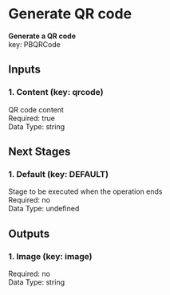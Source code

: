 # Generate QR code  
**Generate a QR code**  
key: PBQRCode  
## Inputs  
### 1. Content (key: qrcode)  
QR code content  
Required: true  
Data Type: string   
## Next Stages  
### 1. Default (key: DEFAULT)  
Stage to be executed when the operation ends  
Required: no  
Data Type: undefined   
## Outputs  
### 1. Image (key: image)  
  
Required: no  
Data Type: string 